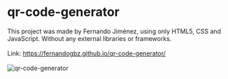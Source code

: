 # qr-code-generator
This project was made by Fernando Jiménez, using only HTML5, CSS and JavaScript. Without any external libraries or frameworks.
<br>
<br>
Link: https://fernandogbz.github.io/qr-code-generator/
<br>
<br>
![qr-code-generator](https://user-images.githubusercontent.com/112293116/228246520-fda2c19f-196e-43a7-9d64-2056650bb9cd.png)
